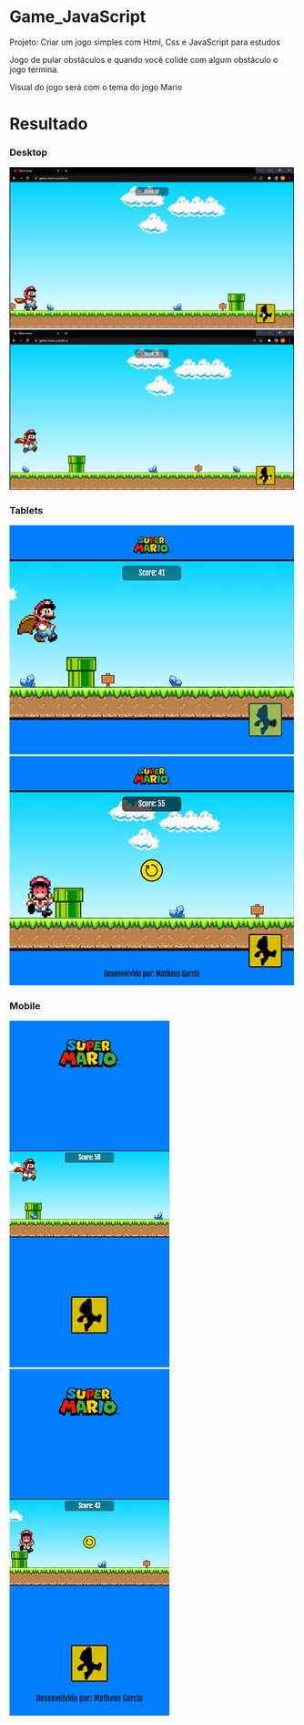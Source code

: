 # Game_JavaScript

Projeto: Criar um jogo simples com Html, Css e JavaScript para estudos

Jogo de pular obstáculos e quando você colide com algum obstáculo o jogo termina.

Visual do jogo será com o tema do jogo Mario

<h1 text-align="center">Resultado</h1>

<div>
  <h3>Desktop</h3>
  <img width="500em" src="https://github.com/M4theus13/Assets_Projects/blob/main/Game_JavaScript_Prints/print1.png">
  <img width="500em" src="https://github.com/M4theus13/Assets_Projects/blob/main/Game_JavaScript_Prints/print2.png">
  
  <h3>Tablets</h3>
  <img width="500em" src="https://github.com/M4theus13/Assets_Projects/blob/main/Game_JavaScript_Prints/print6.png">
  <img width="500em" src="https://github.com/M4theus13/Assets_Projects/blob/main/Game_JavaScript_Prints/print7.png"> 
  
  <h3>Mobile</h3>
  <img src="https://github.com/M4theus13/Assets_Projects/blob/main/Game_JavaScript_Prints/print4.png">
  <img src="https://github.com/M4theus13/Assets_Projects/blob/main/Game_JavaScript_Prints/print5.png">
</div>
